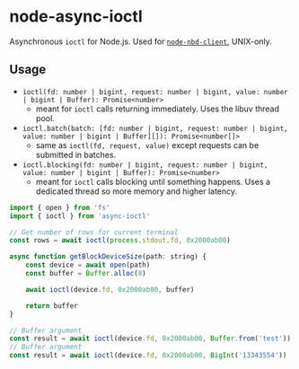 # node-async-ioctl

Asynchronous `ioctl` for Node.js. Used for [`node-nbd-client`](https://github.com/fathyb/node-nbd-client), UNIX-only.

## Usage

-   `ioctl(fd: number | bigint, request: number | bigint, value: number | bigint | Buffer): Promise<number>`
    -   meant for `ioctl` calls returning immediately. Uses the libuv thread pool.
-   `ioctl.batch(batch: [fd: number | bigint, request: number | bigint, value: number | bigint | Buffer][]): Promise<number[]>`
    -   same as `ioctl(fd, request, value)` except requests can be submitted in batches.
-   `ioctl.blocking(fd: number | bigint, request: number | bigint, value: number | bigint | Buffer): Promise<number>`
    -   meant for `ioctl` calls blocking until something happens. Uses a dedicated thread so more memory and higher latency.

```js
import { open } from 'fs'
import { ioctl } from 'async-ioctl'

// Get number of rows for current terminal
const rows = await ioctl(process.stdout.fd, 0x2000ab00)

async function getBlockDeviceSize(path: string) {
    const device = await open(path)
    const buffer = Buffer.alloc(8)

    await ioctl(device.fd, 0x2000ab00, buffer)

    return buffer
}

// Buffer argument
const result = await ioctl(device.fd, 0x2000ab00, Buffer.from('test'))
// Buffer argument
const result = await ioctl(device.fd, 0x2000ab00, BigInt('13343554'))
```
